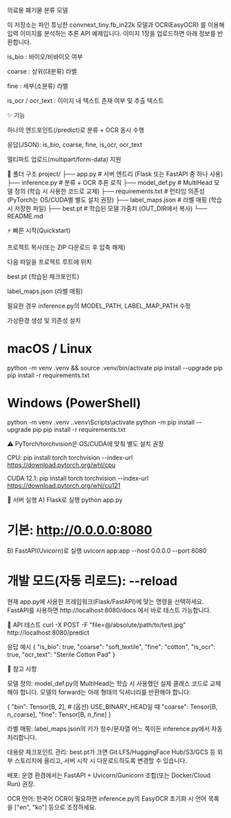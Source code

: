 의료용 폐기물 분류 모델

이 저장소는 파인 튜닝한 convnext_tiny.fb_in22k 모델과 OCR(EasyOCR) 를 이용해 입력 이미지를 분석하는 추론 API 예제입니다.
이미지 1장을 업로드하면 아래 정보를 반환합니다.

is_bio : 바이오/비바이오 여부

coarse : 상위(대분류) 라벨

fine : 세부(소분류) 라벨

is_ocr / ocr_text : 이미지 내 텍스트 존재 여부 및 추출 텍스트

✨ 기능

하나의 엔드포인트(/predict)로 분류 + OCR 동시 수행

응답(JSON): is_bio, coarse, fine, is_ocr, ocr_text

멀티파트 업로드(multipart/form-data) 지원

📁 폴더 구조
project/
├── app.py               # 서버 엔트리 (Flask 또는 FastAPI 중 하나 사용)
├── inference.py         # 분류 + OCR 추론 로직
├── model_def.py         # MultiHead 모델 정의 (학습 시 사용한 코드로 교체)
├── requirements.txt     # 런타임 의존성 (PyTorch는 OS/CUDA별 별도 설치 권장)
├── label_maps.json      # 라벨 매핑 (학습 시 저장한 파일)
├── best.pt              # 학습된 모델 가중치 (OUT_DIR에서 복사)
└── README.md

⚡ 빠른 시작(Quickstart)

프로젝트 복사(또는 ZIP 다운로드 후 압축 해제)

다음 파일을 프로젝트 루트에 위치

best.pt (학습된 체크포인트)

label_maps.json (라벨 매핑)

필요한 경우 inference.py의 MODEL_PATH, LABEL_MAP_PATH 수정

가상환경 생성 및 의존성 설치

# macOS / Linux
python -m venv .venv && source .venv/bin/activate
pip install --upgrade pip
pip install -r requirements.txt

# Windows (PowerShell)
python -m venv .venv
.\.venv\Scripts\activate
python -m pip install --upgrade pip
pip install -r requirements.txt


⚠️ PyTorch/torchvision은 OS/CUDA에 맞춰 별도 설치 권장

CPU: pip install torch torchvision --index-url https://download.pytorch.org/whl/cpu

CUDA 12.1: pip install torch torchvision --index-url https://download.pytorch.org/whl/cu121

🚀 서버 실행
A) Flask로 실행
python app.py
# 기본: http://0.0.0.0:8080

B) FastAPI(Uvicorn)로 실행
uvicorn app:app --host 0.0.0.0 --port 8080
# 개발 모드(자동 리로드): --reload


현재 app.py에 사용한 프레임워크(Flask/FastAPI)에 맞는 명령을 선택하세요.
FastAPI를 사용하면 http://localhost:8080/docs 에서 바로 테스트 가능합니다.

🧪 API 테스트
curl -X POST -F "file=@/absolute/path/to/test.jpg" http://localhost:8080/predict

응답 예시
{
  "is_bio": true,
  "coarse": "soft_textile",
  "fine": "cotton",
  "is_ocr": true,
  "ocr_text": "Sterile Cotton Pad"
}

📝 참고 사항

모델 정의: model_def.py의 MultiHead는 학습 시 사용했던 실제 클래스 코드로 교체해야 합니다.
모델의 forward는 아래 형태의 딕셔너리를 반환해야 합니다:

{
  "bin":    Tensor[B, 2],          # (옵션) USE_BINARY_HEAD일 때
  "coarse": Tensor[B, n_coarse],
  "fine":   Tensor[B, n_fine]
}


라벨 매핑: label_maps.json의 키가 정수/문자열 어느 쪽이든 inference.py에서 자동 처리합니다.

대용량 체크포인트 관리: best.pt가 크면 Git LFS/HuggingFace Hub/S3/GCS 등 외부 스토리지에 올리고, 서버 시작 시 다운로드하도록 변경할 수 있습니다.

배포: 운영 환경에서는 FastAPI + Uvicorn/Gunicorn 조합(또는 Docker/Cloud Run) 권장.

OCR 언어: 한국어 OCR이 필요하면 inference.py의 EasyOCR 초기화 시 언어 목록을 ["en", "ko"] 등으로 조정하세요.